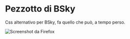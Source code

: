 # Pezzotto di BSky  

Css alternativo per BSky, fa quello che può, a tempo perso.  

![Screenshot da Firefox](https://i.imgur.com/xbQQIxc.png)
